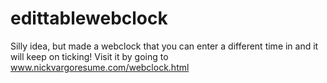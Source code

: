 # edittablewebclock

Silly idea, but made a webclock that you can enter a different time in and it will keep on ticking!
Visit it by going to www.nickvargoresume.com/webclock.html
